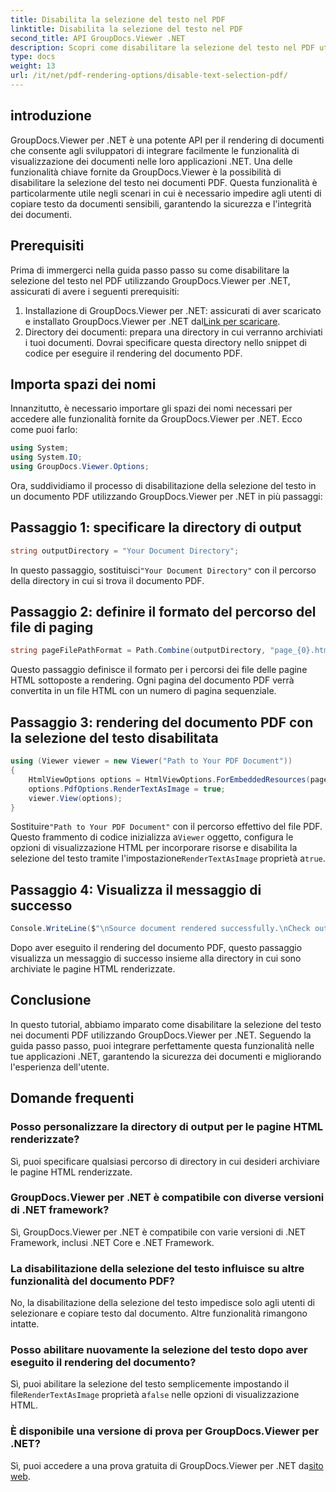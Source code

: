 ```yaml
---
title: Disabilita la selezione del testo nel PDF
linktitle: Disabilita la selezione del testo nel PDF
second_title: API GroupDocs.Viewer .NET
description: Scopri come disabilitare la selezione del testo nel PDF utilizzando GroupDocs.Viewer per .NET. Segui la nostra guida passo passo per un'integrazione perfetta.
type: docs
weight: 13
url: /it/net/pdf-rendering-options/disable-text-selection-pdf/
---
```

## introduzione
GroupDocs.Viewer per .NET è una potente API per il rendering di documenti che consente agli sviluppatori di integrare facilmente le funzionalità di visualizzazione dei documenti nelle loro applicazioni .NET. Una delle funzionalità chiave fornite da GroupDocs.Viewer è la possibilità di disabilitare la selezione del testo nei documenti PDF. Questa funzionalità è particolarmente utile negli scenari in cui è necessario impedire agli utenti di copiare testo da documenti sensibili, garantendo la sicurezza e l'integrità dei documenti.
## Prerequisiti
Prima di immergerci nella guida passo passo su come disabilitare la selezione del testo nel PDF utilizzando GroupDocs.Viewer per .NET, assicurati di avere i seguenti prerequisiti:
1.  Installazione di GroupDocs.Viewer per .NET: assicurati di aver scaricato e installato GroupDocs.Viewer per .NET dal[Link per scaricare](https://releases.groupdocs.com/viewer/net/).
2. Directory dei documenti: prepara una directory in cui verranno archiviati i tuoi documenti. Dovrai specificare questa directory nello snippet di codice per eseguire il rendering del documento PDF.

## Importa spazi dei nomi
Innanzitutto, è necessario importare gli spazi dei nomi necessari per accedere alle funzionalità fornite da GroupDocs.Viewer per .NET. Ecco come puoi farlo:

```csharp
using System;
using System.IO;
using GroupDocs.Viewer.Options;
```

Ora, suddividiamo il processo di disabilitazione della selezione del testo in un documento PDF utilizzando GroupDocs.Viewer per .NET in più passaggi:
## Passaggio 1: specificare la directory di output
```csharp
string outputDirectory = "Your Document Directory";
```
 In questo passaggio, sostituisci`"Your Document Directory"` con il percorso della directory in cui si trova il documento PDF.
## Passaggio 2: definire il formato del percorso del file di paging
```csharp
string pageFilePathFormat = Path.Combine(outputDirectory, "page_{0}.html");
```
Questo passaggio definisce il formato per i percorsi dei file delle pagine HTML sottoposte a rendering. Ogni pagina del documento PDF verrà convertita in un file HTML con un numero di pagina sequenziale.
## Passaggio 3: rendering del documento PDF con la selezione del testo disabilitata
```csharp
using (Viewer viewer = new Viewer("Path to Your PDF Document"))
{
    HtmlViewOptions options = HtmlViewOptions.ForEmbeddedResources(pageFilePathFormat);
    options.PdfOptions.RenderTextAsImage = true;
    viewer.View(options);
}
```
 Sostituire`"Path to Your PDF Document"` con il percorso effettivo del file PDF. Questo frammento di codice inizializza a`Viewer` oggetto, configura le opzioni di visualizzazione HTML per incorporare risorse e disabilita la selezione del testo tramite l'impostazione`RenderTextAsImage` proprietà a`true`.
## Passaggio 4: Visualizza il messaggio di successo
```csharp
Console.WriteLine($"\nSource document rendered successfully.\nCheck output in {outputDirectory}.");
```
Dopo aver eseguito il rendering del documento PDF, questo passaggio visualizza un messaggio di successo insieme alla directory in cui sono archiviate le pagine HTML renderizzate.

## Conclusione
In questo tutorial, abbiamo imparato come disabilitare la selezione del testo nei documenti PDF utilizzando GroupDocs.Viewer per .NET. Seguendo la guida passo passo, puoi integrare perfettamente questa funzionalità nelle tue applicazioni .NET, garantendo la sicurezza dei documenti e migliorando l'esperienza dell'utente.
## Domande frequenti
### Posso personalizzare la directory di output per le pagine HTML renderizzate?
Sì, puoi specificare qualsiasi percorso di directory in cui desideri archiviare le pagine HTML renderizzate.
### GroupDocs.Viewer per .NET è compatibile con diverse versioni di .NET framework?
Sì, GroupDocs.Viewer per .NET è compatibile con varie versioni di .NET Framework, inclusi .NET Core e .NET Framework.
### La disabilitazione della selezione del testo influisce su altre funzionalità del documento PDF?
No, la disabilitazione della selezione del testo impedisce solo agli utenti di selezionare e copiare testo dal documento. Altre funzionalità rimangono intatte.
### Posso abilitare nuovamente la selezione del testo dopo aver eseguito il rendering del documento?
 Sì, puoi abilitare la selezione del testo semplicemente impostando il file`RenderTextAsImage` proprietà a`false` nelle opzioni di visualizzazione HTML.
### È disponibile una versione di prova per GroupDocs.Viewer per .NET?
 Sì, puoi accedere a una prova gratuita di GroupDocs.Viewer per .NET da[sito web](https://releases.groupdocs.com/).